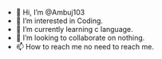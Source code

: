 - 👋 Hi, I’m @Ambuj103
- 👀 I’m interested in Coding.
- 🌱 I’m currently learning c language.
- 💞️ I’m looking to collaborate on nothing.
- 📫 How to reach me no need to reach me.

<!---
Ambuj103/Ambuj103 is a ✨ special ✨ repository because its `README.md` (this file) appears on your GitHub profile.
You can click the Preview link to take a look at your changes.
--->
